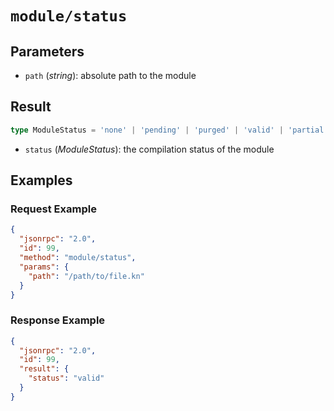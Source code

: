 # `module/status`

## Parameters

- `path` (*string*): absolute path to the module

## Result

```ts
type ModuleStatus = 'none' | 'pending' | 'purged' | 'valid' | 'partial' | 'invalid';
```

- `status` (*ModuleStatus*): the compilation status of the module

## Examples

### Request Example

```json
{
  "jsonrpc": "2.0",
  "id": 99,
  "method": "module/status",
  "params": {
    "path": "/path/to/file.kn"
  }
}
```

### Response Example

```json
{
  "jsonrpc": "2.0",
  "id": 99,
  "result": {
    "status": "valid"
  }
}
```
